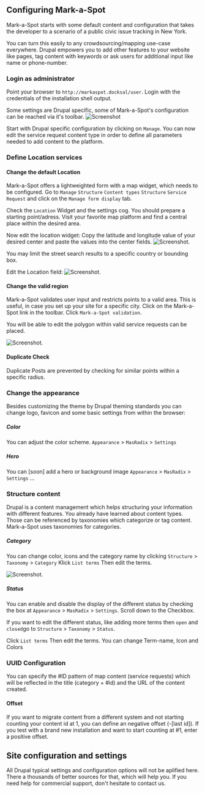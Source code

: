 ## Configuring Mark-a-Spot

Mark-a-Spot starts with some default content and configuration that takes the developer to a scenario of a public civic issue tracking in New York. 

You can turn this easily to any crowdsourcing/mapping use-case everywhere. Drupal empowers you to add other features to your website like pages, tag content with keywords or ask users for additional input like name or phone-number.

### Login as administrator

Point your browser to `http://markaspot.docksal/user`. Login with the credentials of the installation shell output.

Some settings are Drupal specific, some of Mark-a-Spot's configuration can be reached via it's toolbar.
![Screenshot](img/toolbar.png)

Start with Drupal specific configuration by clicking on `Manage`.
You can now edit the service request content type in order to define all parameters needed to add content to the platform.

### Define Location services
#### Change the default Location
Mark-a-Spot offers a lightweighted form with a map widget, which needs to be configured. Go to `Manage` `Structure` `Content types` `Structure` `Service Request` and click on the `Manage form display` tab.

Check the `Location` Widget and the settings cog. You should prepare a starting point/adress. Visit your favorite map platform and find a central place within the desired area.

Now edit the location widget: Copy the latitude and longitude value of your desired center and paste the values into the center fields.
![Screenshot](img/location_widget.png).

You may limit the street search results to a specific country or bounding box.

Edit the Location field:
![Screenshot](img/location_field.png).

#### Change the valid region
Mark-a-Spot validates user input and restricts points to a valid area. This is useful, in case you set up your site for a specific city.
Click on the Mark-a-Spot link in the toolbar. Click `Mark-a-Spot validation`.

You will be able to edit the polygon within valid service requests can be placed.

![Screenshot](img/validation.png).
#### Duplicate Check
Duplicate Posts are prevented by checking for similar points within a specific radius.

### Change the appearance

Besides customizing the theme by Drupal theming standards you can change logo, favicon and some basic settings from within the browser:

##### Color
You can adjust the color scheme. `Appearance` > `MasRadix` > `Settings`

##### Hero
You can [soon] add a hero or background image `Appearance` > `MasRadix` > `Settings`
...

### Structure content

Drupal is a content management which helps structuring your information with different features. You already have learned about content types. Those can be referenced by taxonomies which categorize or tag content. Mark-a-Spot uses taxonomies for categories. 

##### Category
You can change color, icons and the category name by clicking `Structure` > `Taxonomy` > `Category` Klick `List terms` Then edit the terms.

![Screenshot](img/edit_term.png).


##### Status 
You can enable and disable the display of the different status by checking the box at `Appearance` > `MasRadix` > `Settings`. Scroll down to the Checkbox.

If you want to edit the different status, like adding more terms then `open` and `closed`go to 
 `Structure` > `Taxonomy` > `Status`.
 
 Click `List terms` Then edit the terms. You can change Term-name, Icon and Colors

### UUID Configuration
You can specify the #ID pattern of map content (service requests) which will be reflected in the title (category + #id) and the URL of the content created. 

#### Offset
If you want to migrate content from a different system and not starting counting your content id at 1, you can define an negative offset (-[last id]). If you test with a brand new installation and want to start counting at #1, enter a positive offset.

## Site configuration and settings
All Drupal typical settings and configuration options will not be aplified here. There a thousands of better sources for that, which will help you. If you need help for commercial support, don't hesitate to contact us.

